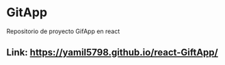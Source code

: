 # GitApp

Repositorio de proyecto GifApp en react

## Link: https://yamil5798.github.io/react-GiftApp/ 
